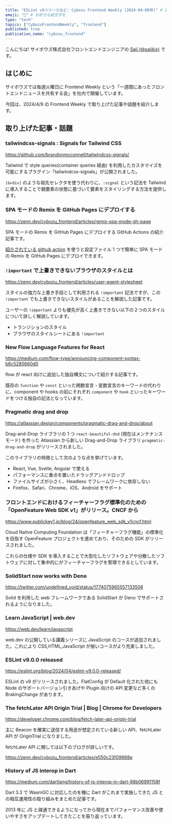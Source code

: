 ```yaml
---
title: "ESLint v9リリースなど: Cybozu Frontend Weekly (2024-04-09号)" # 目立ったニュースを選ぶ
emoji: "🌱" # お好きな絵文字を
type: "tech"
topics: ["CybozuFrontendWeekly", "frontend"]
published: true
publication_name: "cybozu_frontend"
---
```


こんにちは! サイボウズ株式会社フロントエンドエンジニアの [Saji (@sajikix)](https://twitter.com/sajikix) です。

## はじめに

サイボウズでは毎週火曜日に Frontend Weekly という「一週間にあったフロントエンドニュースを共有する会」を社内で開催しています。

今回は、2024/4/9 の Frontend Weekly で取り上げた記事や話題を紹介します。

## 取り上げた記事・話題

### tailwindcss-signals : Signals for Tailwind CSS

https://github.com/brandonmcconnell/tailwindcss-signals/

Tailwind で style queries(container queries 経由) を利用したカスタマイズを可能にするプラグイン「tailwindcss-signals」が公開されました。

`[&>div]` のような祖先セレクタを使う代わりに、`:signal` という記法を Tailwind に導入することで親要素の状態に基づいて要素をスタイリングする方法を提供します。

### SPA モードの Remix を GitHub Pages にデプロイする

https://zenn.dev/cybozu_frontend/articles/remix-spa-mode-gh-page

SPA モードの Remix を GitHub Pages にデプロイする GitHub Actions の紹介記事です。

[紹介されている github action](https://github.com/brookslybrand/remix-gh-pages) を使うと設定ファイル 1 つで簡単に SPA モードの Remix を GitHub Pages にデプロイできます。

### `!important` で上書きできないブラウザのスタイルとは

https://zenn.dev/cybozu_frontend/articles/user-agent-stylesheet

スタイルの強力な上書き手段として利用される `!important` 記法ですが、この `!important` でも上書きできないスタイルがあることを解説した記事です。

ユーザーの `!important` よりも優先が高く上書きできない以下の２つのスタイルについて詳しく解説しています。

- トランジションのスタイル
- ブラウザのスタイルシートにある `!important`

### New Flow Language Features for React

https://medium.com/flow-type/announcing-component-syntax-b6c5285660d0

flow が react 向けに追加した独自構文について紹介する記事です。

既存の `function` や `const` といった関数宣言・変数宣言のキーワードの代わりに、component や hooks の前にそれぞれ `component` や `hook` といったキーワードをつける独自の記法となっています。

### Pragmatic drag and drop

https://atlassian.design/components/pragmatic-drag-and-drop/about

Drag-and-Drop ライブラリの 1 つ `react-beautiful-dnd` (現在はメンテナンスモード) を作った Atlassian から新しい Drag-and-Drop ライブラリ `pragmatic-drag-and-drop` がリリースされました。

このライブラリの特徴として次のような点を挙げています。

- React, Vue, Svelte, Angular で使える
- パフォーマンスに重点を置いたドラッグアンドドロップ
- ファイルサイズが小さく、Headless でフレームワークに依存しない
- Firefox、Safari、Chrome、iOS、Android をサポート

### フロントエンドにおけるフィーチャーフラグ標準化のための「OpenFeature Web SDK v1」がリリース。CNCF から

https://www.publickey1.jp/blog/24/openfeature_web_sdk_v1cncf.html

Cloud Native Computing Foundation は「フィーチャーフラグ機能」の標準化を目指す OpenFeature プロジェクトを進めており、そのための SDK がリリースされました。

これらの仕様や SDK を導入することで大型化したソフトウェアや分散したソフトウェアに対して集中的にがフィーチャーフラグを管理できるとしています。

### SolidStart now works with Deno

https://twitter.com/undefined_void/status/1774075965557133508

Solid を利用した web フレームワークである SolidStart が Deno でサポートされるようになりました。

### Learn JavaScript | web.dev

https://web.dev/learn/javascript

web.dev の公開している講義シリーズに JavaScript のコースが追加されました。これにより CSS,HTML,JavaScript が揃いコースがより充実しました。

### ESLint v9.0.0 released

https://eslint.org/blog/2024/04/eslint-v9.0.0-released/

ESLint の v9 がリリースされました。FlatConfig が Default 化された他にも Node のサポートバージョン引きあげや Plugin 向けの API 変更など多くの BrakingChange があります。

### The fetchLater API Origin Trial | Blog | Chrome for Developers

https://developer.chrome.com/blog/fetch-later-api-origin-trial

主に Beacon を確実に送信する用途が想定されている新しい API、fetchLater API が OriginTrial になりました。

fetchLater API に関しては以下のブログが詳しいです。

https://zenn.dev/cybozu_frontend/articles/e550c23f09668e

### History of JS interop in Dart

https://medium.com/dartlang/history-of-js-interop-in-dart-98b06991158f

Dart 3.3 で WasmGC に対応したのを機に Dart がこれまで実施してきた JS との相互運用性の取り組みをまとめた記事です。

2013 年に JS と疎通できるようになってから現在までパフォーマンス改善や使いやすさをアップデートしてきたことを振り返っています。
